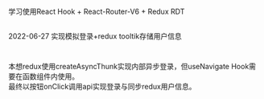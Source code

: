 ###
学习使用React Hook + React-Router-V6 + Redux RDT
##
2022-06-27 实现模拟登录+redux tooltik存储用户信息<br />
#
本想redux使用createAsyncThunk实现内部异步登录，但useNavigate Hook需要在函数组件内使用。<br/>
最终以按钮onClick调用api实现登录与同步redux用户信息。
